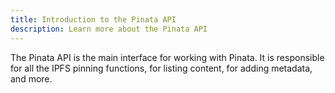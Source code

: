 ```yaml
---
title: Introduction to the Pinata API
description: Learn more about the Pinata API
---
```


The Pinata API is the main interface for working with Pinata. It is responsible for all the IPFS pinning functions, for listing content, for adding metadata, and more.&#x20;
